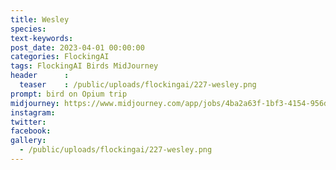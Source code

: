```yaml
---
title: Wesley
species: 
text-keywords: 
post_date: 2023-04-01 00:00:00
categories: FlockingAI
tags: FlockingAI Birds MidJourney 
header      :
  teaser    : /public/uploads/flockingai/227-wesley.png
prompt: bird on Opium trip
midjourney: https://www.midjourney.com/app/jobs/4ba2a63f-1bf3-4154-956d-19cee65e2f18
instagram: 
twitter: 
facebook: 
gallery: 
  - /public/uploads/flockingai/227-wesley.png
---
```


